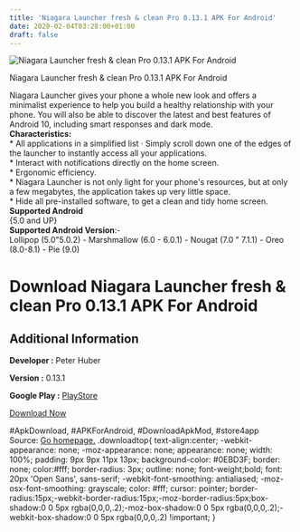 ```yaml
---
title: 'Niagara Launcher fresh & clean Pro 0.13.1 APK For Android'
date: 2020-02-04T03:28:00+01:00
draft: false
---
```


![Niagara Launcher fresh & clean Pro 0.13.1 APK For Android](https://i0.wp.com/apkhome.net/wp-content/uploads/2020/02/Niagara-Launcher-fresh-clean-Pro-0.13.1.png "Niagara Launcher fresh & clean Pro 0.13.1 APK For Android")

  

Niagara Launcher fresh & clean Pro 0.13.1 APK For Android

Niagara Launcher gives your phone a whole new look and offers a minimalist experience to help you build a healthy relationship with your phone. You will also be able to discover the latest and best features of Android 10, including smart responses and dark mode.  
**Characteristics:**  
\* All applications in a simplified list · Simply scroll down one of the edges of the launcher to instantly access all your applications.  
\* Interact with notifications directly on the home screen.  
\* Ergonomic efficiency.  
\* Niagara Launcher is not only light for your phone's resources, but at only a few megabytes, the application takes up very little space.  
\* Hide all pre-installed software, to get a clean and tidy home screen.  
**Supported Android**  
{5.0 and UP}  
**Supported Android Version**:-  
Lollipop (5.0"5.0.2) - Marshmallow (6.0 - 6.0.1) - Nougat (7.0 " 7.1.1) - Oreo (8.0-8.1) - Pie (9.0)

Download Niagara Launcher fresh & clean Pro 0.13.1 APK For Android
==================================================================

Additional Information
----------------------

**Developer :** Peter Huber

**Version :** 0.13.1

**Google Play :** [PlayStore](https://play.google.com/store/apps/details?id=bitpit.launcher)

  

[Download Now](https://store4app.co/post/niagara-launcher-fresh-amp-clean-pro-0-13-1-apk-for-android_1580756705)

  
#ApkDownload, #APKForAndroid, #DownloadApkMod, #store4app  
Source: [Go homepage.](https://store4app.co/post/niagara-launcher-fresh-amp-clean-pro-0-13-1-apk-for-android_1580756705) .downloadtop{ text-align:center; -webkit-appearance: none; -moz-appearance: none; appearance: none; width: 100%; padding: 9px 9px 11px 13px; background-color: #0EBD3F; border: none; color:#fff; border-radius: 3px; outline: none; font-weight;bold; font: 20px 'Open Sans', sans-serif; -webkit-font-smoothing: antialiased; -moz-osx-font-smoothing: grayscale; color: #fff; cursor: pointer; border-radius:15px;-webkit-border-radius:15px;-moz-border-radius:5px;box-shadow:0 0 5px rgba(0,0,0,.2);-moz-box-shadow:0 0 5px rgba(0,0,0,.2);-webkit-box-shadow:0 0 5px rgba(0,0,0,.2) !important; }
